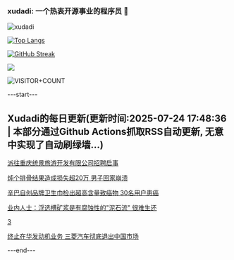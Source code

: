 ### xudadi: 一个热衷开源事业的程序员 👋

![xudadi](https://github-readme-stats-git-masterorgs-github-readme-stats-team.vercel.app/api?username=xudadi)

[![Top Langs](https://github-readme-stats.vercel.app/api/top-langs/?username=xudadi)](https://github.com/anuraghazra/github-readme-stats)

[![GitHub Streak](https://streak-stats.demolab.com?user=xudadi&locale=zh_Hans)](https://git.io/streak-stats)

![](https://raw.githubusercontent.com/xudadi/xudadi/main/assets/github-contribution-grid-snake.svg)

![VISITOR+COUNT](https://komarev.com/ghpvc/?username=xudadi&label=VISITOR+COUNT)


---start---

## Xudadi的每日更新(更新时间:2025-07-24 17:48:36 | 本部分通过Github Actions抓取RSS自动更新, 无意中实现了自动刷绿墙...)

[派往重庆统景旅游开发有限公司招聘启事](https://www.gongkaoleida.com/article/2529215)

[炖个排骨结果造成损失超20万 男子回家崩溃](https://m.163.com/news/article/K581RNI50514R9OJ.html)

[辛巴自创品牌卫生巾检出超高含量致癌物 30名用户患癌](https://m.163.com/news/article/K57G50C10512D3VJ.html)

[业内人士：浮选槽矿浆是有腐蚀性的"泥石流" 很难生还](https://m.163.com/news/article/K57R43G00550B6IS.html)

[3](https://m.163.com/touch/news/sub/domestic)

[终止在华发动机业务 三菱汽车彻底退出中国市场](https://m.163.com/news/article/K57NTH580534A4SC.html)

---end---
